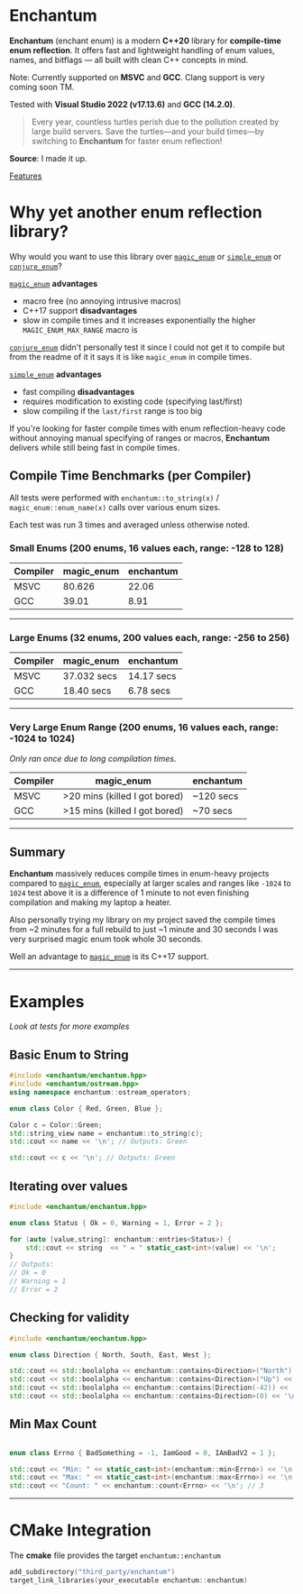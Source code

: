 # Enchantum

**Enchantum** (enchant enum) is a modern **C++20** library for **compile-time enum reflection**. It offers fast and lightweight handling of enum values, names, and bitflags — all built with clean C++ concepts in mind.

Note: Currently supported on **MSVC** and **GCC**. Clang support is very coming soon TM.

Tested with **Visual Studio 2022 (v17.13.6)** and **GCC (14.2.0)**.

>Every year, countless turtles perish due to the pollution created by large build servers. Save the turtles—and your build times—by switching to **Enchantum** for faster enum reflection! 

**Source**: I made it up.

[Features](docs/features.md)


# Why yet another enum reflection library?

Why would you want to use this library over [`magic_enum`](https://github.com/Neargye/magic_enum) or [`simple_enum`](https://github.com/arturbac/simple_enum) or [`conjure_enum`](https://github.com/fix8mt/conjure_enum)?

[`magic_enum`](https://github.com/Neargye/magic_enum) 
    **advantages**
   - macro free (no annoying intrusive macros)
   - C++17 support
    **disadvantages**
   - slow in compile times and it increases exponentially the higher `MAGIC_ENUM_MAX_RANGE` macro is


[`conjure_enum`](https://github.com/fix8mt/conjure_enum)
    didn't personally test it since I could not get it to compile but from the readme of it it says it is like `magic_enum` in compile times.


[`simple_enum`](https://github.com/arturbac/simple_enum)
      **advantages**
   - fast compiling
    **disadvantages**
   - requires modification to existing code (specifying last/first)
   - slow compiling if the `last/first` range is too big


If you're looking for faster compile times with enum reflection-heavy code without annoying manual specifying of ranges or macros, **Enchantum** delivers while still being fast in compile times.



## Compile Time Benchmarks (per Compiler)

All tests were performed with `enchantum::to_string(x)` / `magic_enum::enum_name(x)` calls over various enum sizes.

Each test was run 3 times and averaged unless otherwise noted.

### Small Enums (200 enums, 16 values each, range: -128 to 128)

| Compiler | magic_enum      | enchantum |
|----------|-----------------|-----------|
| MSVC     | 80.626          | 22.06     |
| GCC      | 39.01           | 8.91      |
---

### Large Enums (32 enums, 200 values each, range: -256 to 256)

| Compiler | magic_enum      | enchantum |
|----------|-----------------|-----------|
| MSVC     | 37.032 secs         | 14.17 secs    |
| GCC      | 18.40  secs         | 6.78  secs    |

---

### Very Large Enum Range (200 enums, 16 values each, range: -1024 to 1024)

*Only ran once due to long compilation times.*

| Compiler | magic_enum          | enchantum |
|----------|---------------------|-----------|
| MSVC     | >20 mins (killed I got bored)   | ~120 secs   |
| GCC      | >15 mins (killed I got bored)   | ~70 secs   |


---

## Summary

**Enchantum** massively reduces compile times in enum-heavy projects compared to [`magic_enum`](https://github.com/Neargye/magic_enum), especially at larger scales and ranges like  `-1024` to `1024` test above it is a difference of 1 minute to not even finishing compilation and making my laptop a heater.

Also personally trying my library on my project saved the compile times from ~2 minutes for a full rebuild to just ~1 minute and 30 seconds I was very surprised magic enum took whole 30 seconds.

Well an advantage to [`magic_enum`](https://github.com/Neargye/magic_enum) is its C++17 support.

---




# Examples
_Look at tests for more examples_
## Basic Enum to String

```cpp
#include <enchantum/enchantum.hpp>
#include <enchantum/ostream.hpp>
using namespace enchantum::ostream_operators;

enum class Color { Red, Green, Blue };

Color c = Color::Green;
std::string_view name = enchantum::to_string(c);
std::cout << name << '\n'; // Outputs: Green

std::cout << c << '\n'; // Outputs: Green
```

## Iterating over values
```cpp
#include <enchantum/enchantum.hpp>

enum class Status { Ok = 0, Warning = 1, Error = 2 };

for (auto [value,string]: enchantum::entries<Status>) {
    std::cout << string  << " = " static_cast<int>(value) << '\n';
}
// Outputs:
// Ok = 0
// Warning = 1
// Error = 2
```

## Checking for validity
```cpp
#include <enchantum/enchantum.hpp>

enum class Direction { North, South, East, West };

std::cout << std::boolalpha << enchantum::contains<Direction>("North") << '\n'; // true
std::cout << std::boolalpha << enchantum::contains<Direction>("Up") << '\n'; // false
std::cout << std::boolalpha << enchantum::contains(Direction(-42)) << '\n'; // false
std::cout << std::boolalpha << enchantum::contains<Direction>(0) << '\n'; // true
```
## Min Max Count
```cpp

enum class Errno { BadSomething = -1, IamGood = 0, IAmBadV2 = 1 };

std::cout << "Min: " << static_cast<int>(enchantum::min<Errno>) << '\n'; // -1 BadSomething
std::cout << "Max: " << static_cast<int>(enchantum::max<Errno>) << '\n'; // 1 IAmBadV2
std::cout << "Count: " << enchantum::count<Errno> << '\n'; // 3
```

---


# CMake Integration

The **cmake** file provides the target `enchantum::enchantum`

```cpp
add_subdirectory("third_party/enchantum")
target_link_libraries(your_executable enchantum::enchantum)
```